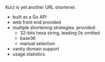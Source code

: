 _Kurz_ is yet another URL shortener.

  * built as a Go API
  * web front end provided
  * multiple shortening strategies. provided:
    * 32-bits hexa string, leading 0s omitted
    * base36
    * manual selection
  * vanity domain support
  * usage statistics

